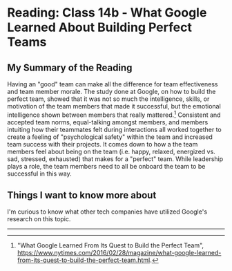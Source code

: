 # Reading: Class 14b - What Google Learned About Building Perfect Teams

## My Summary of the Reading

Having an "good" team can make all the difference for team effectiveness and team member morale. The study done at Google, on how to build the perfect team, showed that it was not so much the intelligence, skills, or motivation of the team members that made it successful, but the emotional intelligence shown between members that really mattered.[^1] Consistent and accepted team norms, equal-talking amongst members, and members intuiting how their teammates felt during interactions all worked together to create a feeling of "psychological safety" within the team and increased team success with their projects. It comes down to how a the team members feel about being on the team (i.e. happy, relaxed, energized vs. sad, stressed, exhausted) that makes for a "perfect" team. While leadership plays a role, the team members need to all be onboard the team to be successful in this way.

## Things I want to know more about

I'm curious to know what other tech companies have utilized Google's research on this topic.

---

[^1]: "What Google Learned From Its Quest to Build the Perfect Team", https://www.nytimes.com/2016/02/28/magazine/what-google-learned-from-its-quest-to-build-the-perfect-team.html.
